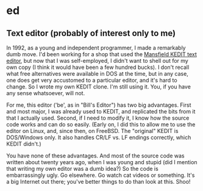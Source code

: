 # ed
Text editor (probably of interest only to me)
---------------------------------------------

In 1992,  as a young and independent programmer,  I made a remarkably dumb move.  I'd been working for a shop that used the [Mansfield KEDIT text editor](https://www.kedit.com), but now that I was self-employed,  I didn't want to shell out for my own copy (I think it would have been a few hundred bucks).  I don't recall what free alternatives were available in DOS at the time,  but in any case,  one does get very accustomed to a particular editor, and it's hard to change. So I wrote my own KEDIT clone.  I'm still using it.  You, if you have any sense whatsoever,  will not.

For me,  this editor ('be',  as in "Bill's Editor") has two big advantages. First and most major,  I was already used to KEDIT,  and replicated the bits from it that I actually used.  Second,  if I need to modify it,  I know how the source code works and can do so easily.  (Early on,  I did this to allow me to use the editor on Linux, and,  since then,  on FreeBSD.  The "original" KEDIT is DOS/Windows only.  It also handles CR/LF vs. LF endings correctly,  which KEDIT didn't.)

You have none of these advantages.  And most of the source code was written about twenty years ago, when I was young and stupid (did I mention that writing my own editor was a dumb idea?)  So the code is embarrassingly ugly.  Go elsewhere.   Go watch cat videos or something.  It's a big Internet out there;  you've better things to do than look at this.  Shoo!

